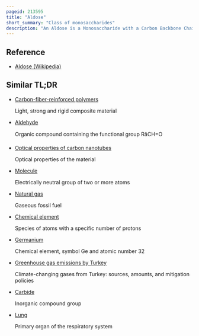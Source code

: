 ```yaml
---
pageid: 213595
title: "Aldose"
short_summary: "Class of monosaccharides"
description: "An Aldose is a Monosaccharide with a Carbon Backbone Chain with a Carbonyl Group on the Endmost Carbon Atom, making it an Aldehyde, and Hydroxyl Groups connected to all the other Carbon Atoms. Aldoses can be distinguished from Ketoses which have the Carbonyl Group away from the End of the Molecule and are therefore Ketones."
---
```


## Reference

- [Aldose (Wikipedia)](https://en.wikipedia.org/?curid=213595)

## Similar TL;DR

- [Carbon-fiber-reinforced polymers](/tldr/en/carbon-fiber-reinforced-polymers)

  Light, strong and rigid composite material

- [Aldehyde](/tldr/en/aldehyde)

  Organic compound containing the functional group RâCH=O

- [Optical properties of carbon nanotubes](/tldr/en/optical-properties-of-carbon-nanotubes)

  Optical properties of the material

- [Molecule](/tldr/en/molecule)

  Electrically neutral group of two or more atoms

- [Natural gas](/tldr/en/natural-gas)

  Gaseous fossil fuel

- [Chemical element](/tldr/en/chemical-element)

  Species of atoms with a specific number of protons

- [Germanium](/tldr/en/germanium)

  Chemical element, symbol Ge and atomic number 32

- [Greenhouse gas emissions by Turkey](/tldr/en/greenhouse-gas-emissions-by-turkey)

  Climate-changing gases from Turkey: sources, amounts, and mitigation policies

- [Carbide](/tldr/en/carbide)

  Inorganic compound group

- [Lung](/tldr/en/lung)

  Primary organ of the respiratory system
